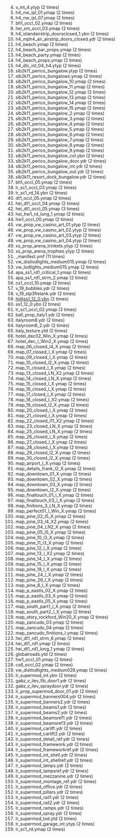 4. v_int_4.ytyp (2 times)
5. h4_nw_ipl_01.ymap (2 times)
6. h4_nw_ipl_07.ymap (2 times)
7. bh1_occl_02.ymap (2 times)
8. hei_sm_occl_03.ymap (2 times)
9. h4_islandairstrip_doorsclosed_1.ybn (2 times)
10. h4_mph4_air_airstrip_doors_closed.ydr (2 times)
11. h4_beach.ymap (2 times)
12. h4_beach_bar_props.ymap (2 times)
13. h4_beach_party.ymap (2 times)
14. h4_beach_props.ymap (2 times)
15. h4_dlc_int_04_h4.ytyp (2 times)
16. slb2k11_perico_bungalow.ytyp (2 times)
17. slb2k11_perico_bungalows.ymap (2 times)
18. slb2k11_perico_bungalow_10.ymap (2 times)
19. slb2k11_perico_bungalow_11.ymap (2 times)
20. slb2k11_perico_bungalow_12.ymap (2 times)
21. slb2k11_perico_bungalow_13.ymap (2 times)
22. slb2k11_perico_bungalow_14.ymap (2 times)
23. slb2k11_perico_bungalow_15.ymap (2 times)
24. slb2k11_perico_bungalow_2.ymap (2 times)
25. slb2k11_perico_bungalow_3.ymap (2 times)
26. slb2k11_perico_bungalow_4.ymap (2 times)
27. slb2k11_perico_bungalow_5.ymap (2 times)
28. slb2k11_perico_bungalow_6.ymap (2 times)
29. slb2k11_perico_bungalow_7.ymap (2 times)
30. slb2k11_perico_bungalow_8.ymap (2 times)
31. slb2k11_perico_bungalow_9.ymap (2 times)
32. slb2k11_perico_bungalow_col.ybn (2 times)
33. slb2k11_perico_bungalow_door.ydr (2 times)
34. slb2k11_perico_bungalow_int.ydr (2 times)
35. slb2k11_perico_bungalow_out.ydr (2 times)
36. slb2k11_resort_dock_bungalow.ydr (2 times)
37. bh1_occl_05.ymap (2 times)
38. lr_sc1_occl_03.ymap (2 times)
39. lr_sc1_rd_14.ybn (2 times)
40. dt1_occl_05.ymap (2 times)
41. hei_dt1_occl_04.ymap (2 times)
42. hei_dt1_occl_05.ymap (3 times)
43. hei_hw1_rd_long_1.ymap (2 times)
44. hw1_occl_00.ymap (2 times)
45. vw_prop_vw_casino_art_01.ytyp (2 times)
46. vw_prop_vw_casino_art_02.ytyp (2 times)
47. vw_prop_vw_casino_art_03.ytyp (2 times)
48. vw_prop_vw_casino_art_04.ytyp (2 times)
49. xs_prop_arena_trinkets.ytyp (2 times)
50. xs_prop_arena_trophies.ytyp (2 times)
51. _manifest.ymf (11 times)
52. vw_distlodlights_medium015.ymap (2 times)
53. vw_lodlights_medium015.ymap (2 times)
54. apa_ss1_rd1_critical_1.ymap (2 times)
55. apa_ss1_rd1_strm_2.ymap (2 times)
56. cs1_occl_10.ymap (2 times)
57. v_19_bubbles.ydr (2 times)
58. v_19_stp3fistank.ydr (2 times)
59. hi@ss1_12_0.ybn (2 times)
60. ss1_12_0.ybn (2 times)
61. lr_sc1_occl_02.ymap (3 times)
62. ball_prop_italy1.ydr (2 times)
63. italyroom8.ydr (2 times)
64. italyroom8_2.ydr (2 times)
65. italy_texture.ytd (2 times)
66. hotel_dec02_Win_X.ymap (2 times)
67. hotel_dec_l_Win2_X.ymap (2 times)
68. map_06_closed_l4_X.ymap (2 times)
69. map_07_closed_l_X.ymap (2 times)
70. map_09_closed_l_X.ymap (2 times)
71. map_10_closed_l2_X.ymap (2 times)
72. map_11_closed_l_X.ymap (2 times)
73. map_13_closed_LN_X2.ymap (2 times)
74. map_14_closed_LN_X.ymap (2 times)
75. map_15_closed_l_X.ymap (2 times)
76. map_16_closed_l_X.ymap (2 times)
77. map_17_closed_l_X.ymap (2 times)
78. map_18_closed_l_X2.ymap (2 times)
79. map_19_closed_l2_X.ymap (2 times)
80. map_20_closed_l_X.ymap (2 times)
81. map_21_closed_l_X.ymap (2 times)
82. map_22_closed_l11_X2.ymap (2 times)
83. map_23_closed_LN_X.ymap (2 times)
84. map_25_closed_LN_X.ymap (2 times)
85. map_26_closed_l_X.ymap (2 times)
86. map_27_closed_l_X.ymap (2 times)
87. map_28_closed_l_X.ymap (2 times)
88. map_29_closed_l2_X.ymap (2 times)
89. map_30_closed_l2_X.ymap (2 times)
90. map_airport_l_X.ymap (2 times)
91. map_details_frank_l2_X.ymap (2 times)
92. map_downtown_01_X.ymap (2 times)
93. map_downtown_02_X.ymap (2 times)
94. map_downtown_03_X.ymap (2 times)
95. map_downtown_l2_X.ymap (2 times)
96. map_finaltouch_01_l_X.ymap (2 times)
97. map_finaltouch_03_l_X.ymap (2 times)
98. map_finitions_3_LN_X.ymap (2 times)
99. map_perfect01_l_Win_X.ymap (2 times)
100. map_pine_02_l5_X.ymap (2 times)
101. map_pine_03_l4_X2.ymap (2 times)
102. map_pine_04_LN2_X.ymap (2 times)
103. map_pine_05_l5_X.ymap (2 times)
104. map_pine_10_l3_X.ymap (2 times)
105. map_pine_11_l3_X.ymap (2 times)
106. map_pine_12_l_X.ymap (2 times)
107. map_pine_13_l_X2.ymap (2 times)
108. map_pine_14_l_X.ymap (2 times)
109. map_pine_15_l_X.ymap (2 times)
110. map_pine_19_l_X.ymap (2 times)
111. map_pine_24_l_X.ymap (2 times)
112. map_pine_26_l_X.ymap (2 times)
113. map_pine_8_l_X.ymap (2 times)
114. map_p_eastls_02_X.ymap (2 times)
115. map_p_eastls_03_X.ymap (2 times)
116. map_p_eastls_05_X.ymap (2 times)
117. map_south_part1_l_X.ymap (2 times)
118. map_south_part2_l_X.ymap (2 times)
119. map_story_rockford_Win20_X.ymap (2 times)
120. map_zancudo_03.ymap (2 times)
121. map_zancudo_04.ymap (2 times)
122. map_zancudo_finitions_l.ymap (2 times)
123. hei_dt1_rd1_strm_6.ymap (2 times)
124. hei_dt1_rd1.ymap (2 times)
125. hei_dt1_rd1_long_1.ymap (2 times)
126. globalroads.ytd (2 times)
127. hw1_occl_01.ymap (2 times)
130. cs6_occl_02.ymap (2 times)
131. vw_distlodlights_medium028.ymap (2 times)
132. lr_supermod_int.ybn (2 times)
133. gabz_v_ilev_fib_door1.ydr (2 times)
134. gabz_v_ilev_spraydoor.ydr (2 times)
135. lr_prop_supermod_door_01.ydr (2 times)
136. lr_supermod_banners004.ydr (2 times)
137. lr_supermod_banners2.ydr (2 times)
138. lr_supermod_beams1.ydr (2 times)
139. lr_supermod_beams2.ydr (2 times)
140. lr_supermod_beamsref1.ydr (2 times)
141. lr_supermod_beamsref3.ydr (2 times)
142. lr_supermod_carlift.ydr (2 times)
143. lr_supermod_carlift2.ydr (2 times)
144. lr_supermod_detail_ref.ydr (2 times)
145. lr_supermod_framework.ydr (2 times)
146. lr_supermod_frameworkref.ydr (2 times)
147. lr_supermod_int_shell.ydr (2 times)
148. lr_supermod_int_shellref.ydr (2 times)
149. lr_supermod_lamps.ydr (2 times)
150. lr_supermod_lampsref.ydr (2 times)
151. lr_supermod_mezzanine.ydr (2 times)
152. lr_supermod_montage_ref.ydr (2 times)
153. lr_supermod_office.ydr (2 times)
154. lr_supermod_pillars.ydr (2 times)
155. lr_supermod_rail1.ydr (2 times)
156. lr_supermod_rail2.ydr (2 times)
157. lr_supermod_ramps.ydr (2 times)
158. lr_supermod_spray.ydr (2 times)
159. lr_supermod_txd.ytd (2 times)
160. lr_supermod_garage_int.ytyp (2 times)
161. lr_sc1_rd.ymap (2 times)